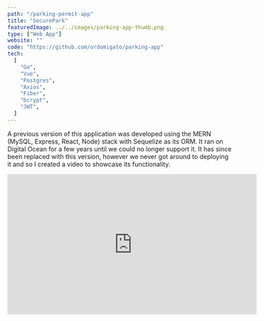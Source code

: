 ```yaml
---
path: "/parking-permit-app"
title: "SecurePark"
featuredImage: ../../images/parking-app-thumb.png
type: ["Web App"]
website: ""
code: "https://github.com/ordomigato/parking-app"
tech:
  [
    "Go",
    "Vue",
    "Postgres",
    "Axios",
    "Fiber",
    "bcrypt",
    "JWT",
  ]
---
```


<div class="card notice">
<p>
A previous version of this application was developed using the MERN (MySQL, Express, React, Node) stack with Sequelize as its ORM. It ran on Digital Ocean for a few years until we could no longer support it. It has since been replaced with this version, however we never got around to deploying it and so I created a video to showcase its functionality.
</p>
</div>

<div class="center w-100">
<iframe width="560" height="315" src="https://www.youtube.com/embed/SCixTRwwc_g?si=0z4io4iKWx7B_x07" title="YouTube video player" frameborder="0" allow="accelerometer; autoplay; clipboard-write; encrypted-media; gyroscope; picture-in-picture; web-share" referrerpolicy="strict-origin-when-cross-origin" allowfullscreen></iframe>
</div>